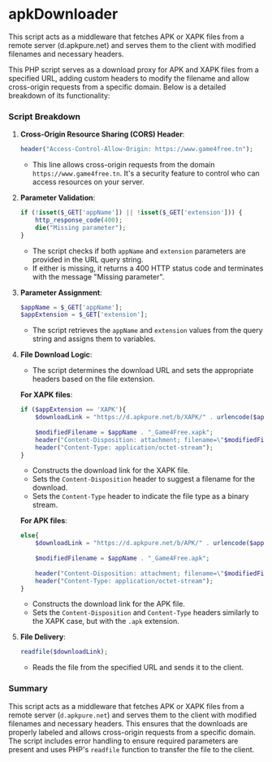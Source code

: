 # apkDownloader
This script acts as a middleware that fetches APK or XAPK files from a remote server (d.apkpure.net) and serves them to the client with modified filenames and necessary headers. 

This PHP script serves as a download proxy for APK and XAPK files from a specified URL, adding custom headers to modify the filename and allow cross-origin requests from a specific domain. Below is a detailed breakdown of its functionality:

### Script Breakdown

1. **Cross-Origin Resource Sharing (CORS) Header**:
   ```php
   header("Access-Control-Allow-Origin: https://www.game4free.tn");
   ```
   - This line allows cross-origin requests from the domain `https://www.game4free.tn`. It's a security feature to control who can access resources on your server.

2. **Parameter Validation**:
   ```php
   if (!isset($_GET['appName']) || !isset($_GET['extension'])) {
       http_response_code(400);
       die("Missing parameter");
   }
   ```
   - The script checks if both `appName` and `extension` parameters are provided in the URL query string.
   - If either is missing, it returns a 400 HTTP status code and terminates with the message "Missing parameter".

3. **Parameter Assignment**:
   ```php
   $appName = $_GET['appName'];
   $appExtension = $_GET['extension'];
   ```
   - The script retrieves the `appName` and `extension` values from the query string and assigns them to variables.

4. **File Download Logic**:
   - The script determines the download URL and sets the appropriate headers based on the file extension.

   **For XAPK files**:
   ```php
   if ($appExtension == 'XAPK'){
       $downloadLink = "https://d.apkpure.net/b/XAPK/" . urlencode($appName) . "?version=latest";
       
       $modifiedFilename = $appName . "_Game4Free.xapk";
       header("Content-Disposition: attachment; filename=\"$modifiedFilename\"");
       header("Content-Type: application/octet-stream");
   }
   ```
   - Constructs the download link for the XAPK file.
   - Sets the `Content-Disposition` header to suggest a filename for the download.
   - Sets the `Content-Type` header to indicate the file type as a binary stream.

   **For APK files**:
   ```php
   else{
       $downloadLink = "https://d.apkpure.net/b/APK/" . urlencode($appName) . "?version=latest";
       
       $modifiedFilename = $appName . "_Game4Free.apk";
       
       header("Content-Disposition: attachment; filename=\"$modifiedFilename\"");
       header("Content-Type: application/octet-stream");
   }
   ```
   - Constructs the download link for the APK file.
   - Sets the `Content-Disposition` and `Content-Type` headers similarly to the XAPK case, but with the `.apk` extension.

5. **File Delivery**:
   ```php
   readfile($downloadLink);
   ```
   - Reads the file from the specified URL and sends it to the client.

### Summary
This script acts as a middleware that fetches APK or XAPK files from a remote server (`d.apkpure.net`) and serves them to the client with modified filenames and necessary headers. This ensures that the downloads are properly labeled and allows cross-origin requests from a specific domain. The script includes error handling to ensure required parameters are present and uses PHP's `readfile` function to transfer the file to the client.
